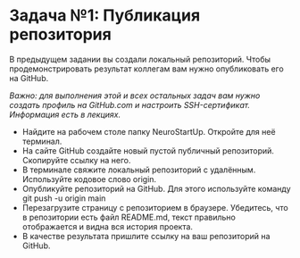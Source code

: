 # Задача №1: Публикация репозитория
В предыдущем задании вы создали локальный репозиторий. Чтобы продемонстрировать результат коллегам вам нужно опубликовать его на GitHub.

*Важно: для выполнения этой и всех остальных задач вам нужно создать профиль на GitHub.com и настроить SSH-сертификат. Информация есть в лекциях.*

- Найдите на рабочем столе папку NeuroStartUp. Откройте для неё терминал.
- На сайте GitHub создайте новый пустой публичный репозиторий. Скопируйте ссылку на него.
- В терминале свяжите локальный репозиторий с удалённым. Используйте кодовое слово origin.
- Опубликуйте репозиторий на GitHub. Для этого используйте команду git push -u origin main
- Перезагрузите страницу с репозиторием в браузере. Убедитесь, что в репозитории есть файл README.md, текст правильно отображается и видна вся история проекта.
- В качестве результата пришлите ссылку на ваш репозиторий на GitHub.